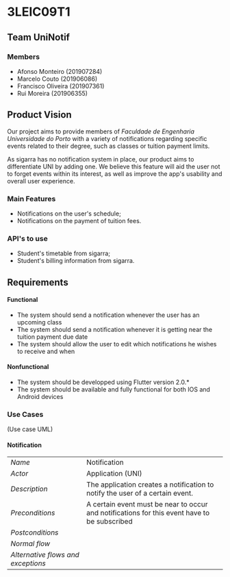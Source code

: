 # 3LEIC09T1

## Team UniNotif

### Members

- Afonso Monteiro (201907284)
- Marcelo Couto (201906086)
- Francisco Oliveira (201907361)
- Rui Moreira (201906355)

## Product Vision

Our project aims to provide members of *Faculdade de Engenharia Universidade do Porto* with a variety of notifications regarding specific events related to their degree, such as classes or tuition payment limits.

As sigarra has no notification system in place, our product aims to differentiate UNI by adding one. We believe this feature will aid the user not to forget events within its interest, as well as improve the app's usability and overall user experience.

### Main Features

- Notifications on the user's schedule;
- Notifications on the payment of tuition fees.

### API's to use

- Student's timetable from sigarra;
- Student's billing information from sigarra.

## Requirements

#### Functional
- The system should send a notification whenever the user has an upcoming class
- The system should send a notification whenever it is getting near the tuition payment due date
- The system should allow the user to edit which notifications he wishes to receive and when

#### Nonfunctional
- The system should be developped using Flutter version 2.0.*
- The system should be available and fully functional for both IOS and Android devices  

### Use Cases

(Use case UML)

#### Notification

|||
| --- | --- |
| *Name* | Notification |
| *Actor* |  Application (UNI) | 
| *Description* | The application creates a notification to notify the user of a certain event. |
| *Preconditions* | A certain event must be near to occur and notifications for this event have to be subscribed |
| *Postconditions* |  |
| *Normal flow* |  |
| *Alternative flows and exceptions* |  |
